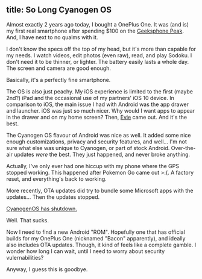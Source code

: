 title: So Long Cyanogen OS
---

Almost exactly 2 years ago today, I bought a OnePlus One. It was (and is) my first real smartphone after spending $100 on the <a href="https://en.wikipedia.org/wiki/GeeksPhone_Peak" target="_blank">Geeksphone Peak</a>. And, I have next to no qualms with it. 

I don't know the specs off the top of my head, but it's more than capable for my needs. I watch videos, edit photos (even raw), read, and play Sodoku. I don't need it to be thinner, or lighter. The battery easily lasts a whole day. The screen and camera are good enough.

Basically, it's a perfectly fine smartphone.

The OS is also just peachy. My iOS experience is limited to the first (maybe 2nd?) iPad and the occasional use of my partners' iOS 10 device. In comparison to iOS, the main issue I had with Android was the app drawer and launcher. iOS was just so much nicer. Why would I want apps to appear in the drawer and on my home screen? Then, <a href="http://evie.com">Evie</a> came out. And it's the best.

The Cyanogen OS flavour of Android was nice as well. It added some nice enough customizations, privacy and security features, and well... I'm not sure what else was unique to Cyanogen, or part of stock Android. Over-the-air updates <em>were </em>the best. They just happened, and never broke anything.

Actually, I've only ever had one hiccup with my phone where the GPS stopped working. This happened after Pokemon Go came out &gt;:(. A factory reset, and everything's back to working.

More recently, OTA updates did try to bundle some Microsoft apps with the updates... Then the updates stopped.

<a href="https://web.archive.org/web/20161225144318/https://www.cyanogenmod.org/blog/a-fork-in-the-road">CyanogenOS has shutdown.</a>

Well. That sucks.

Now I need to find a new Android "ROM". Hopefully one that has official builds for my OnePlus One (nicknamed "Bacon" apparently), and ideally also includes OTA updates. Though, it kind of feels like a complete gamble. I wonder how long I can wait, until I need to worry about security vulernabilities?

Anyway, I guess this is goodbye.
